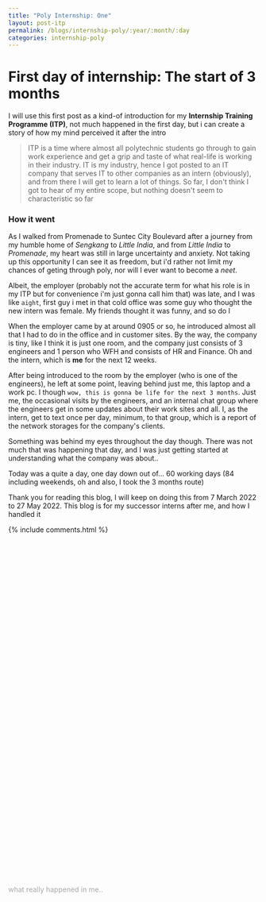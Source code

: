 ```yaml
---
title: "Poly Internship: One"
layout: post-itp
permalink: /blogs/internship-poly/:year/:month/:day
categories: internship-poly
---
```


# First day of internship: The start of 3 months

I will use this first post as a kind-of introduction for my **Internship Training Programme (ITP)**, not much happened in the first day, but i can create a story of how my mind perceived it after the intro

> ITP is a time where almost all polytechnic students go through to gain work experience and get a grip and taste of what real-life is working in their industry. IT is my industry, hence I got posted to an IT company that serves IT to other companies as an intern (obviously), and from there I will get to learn a lot of things. So far, I don't think I got to hear of my entire scope, but nothing doesn't seem to characteristic so far

### How it went
As I walked from Promenade to Suntec City Boulevard after a journey from my humble home of _Sengkang_ to _Little India_, and from _Little India_ to _Promenade_, my heart was still in large uncertainty and anxiety. Not taking up this opportunity I can see it as freedom, but i'd rather not limit my chances of geting through poly, nor will I ever want to become a _neet_. 

Albeit, the employer (probably not the accurate term for what his role is in my ITP but for convenience i'm just gonna call him that) was late, and I was like `aight`, first guy i met in that cold office was some guy who thought the new intern was female. My friends thought it was funny, and so do I

When the employer came by at around 0905 or so, he introduced almost all that I had to do in the office and in customer sites. By the way, the company is tiny, like I think it is just one room, and the company just consists of 3 engineers and 1 person who WFH and consists of HR and Finance. Oh and the intern, which is **me** for the next 12 weeks.

After being introduced to the room by the employer (who is one of the engineers), he left at some point, leaving behind just me, this laptop and a work pc. I though `wow, this is gonna be life for the next 3 months`. Just me, the occasional visits by the engineers, and an internal chat group where the engineers get in some updates about their work sites and all. I, as the intern, get to text once per day, minimum, to that group, which is a report of the network storages for the company's clients.

Something was behind my eyes throughout the day though. There was not much that was happening that day, and I was just getting started at understanding what the company was about..

Today was a quite a day, one day down out of...  60 working days (84 including weekends, oh and also, I took the 3 months route)

Thank you for reading this blog, I will keep on doing this from 7 March 2022 to 27 May 2022. This blog is for my successor interns after me, and how I handled it 

{% include comments.html %}

<br>
<br>
<br>
<br>
<br>
<br>
<br>
<br>
<br>
<br>
<br>
<br>
<br>
<br>
<br>
<br>
<br>
<br>
<br>
<br>
<br>
<br>
<br>
<br>
<br>
<br>
<br>
<br>
<br>
<br>
<br>
<br>
<br>
<br>
<br>
<br>
<br>
<br>
<br>
<br>

<span class="disable-selection" onclick="loadText()" style="color:#0005;">what really happened in me..</span>
<span class="disable-selection" id="load-text" style="display:none;">I'm just gonna say it, I cried the moment I arrived home. <br><br>For a while too. There was just so much unexplained pain and <span class="despair">despair</span> in me, and I had no idea why. <br><span class="">Could I have been bottling up?</span> <br><span class="">Could the culture shock and change in environment broke my neck? </span><br><span class="lag-echo">Is this the end? </span><br><br>If it wasn't for the Christian **community** for me to talk to, and **God's awesome Word**, I would have never made it. I would have escaped, I would have ran away, I would have made excuses, I would have bargained and not make it through. However, God has plans for me in this ITP, for **God has plans to prosper us, never to harm us**. This ITP may not be easy, and it will **hit you like a bus**, but this is a time where I really want to see God continue to do work in my life. It is time where God makes me move on. _God will be my hope_ for these 60 days, and **God will be my hope forevermore**. Also, hearing from my sister also felt like crying during work and her concern over me after I cried really, really touched me<br><br>Sorry if you read this and thought that this may sound weird. If you can't tell, I am a Christian and for me, giving myself to God really helps me out. <br><br>All in all, may your path be lit, intern.. <br><br>..and remember, <span style="font-size:130%;">hope keeps on going!</span></span>
